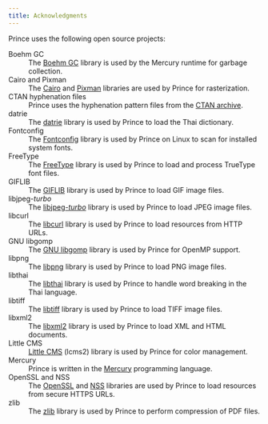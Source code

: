 ```yaml
---
title: Acknowledgments
---
```


Prince uses the following open source projects:

<dl>

<dt id="boehmgc">Boehm GC</dt>
<dd>
The <a href="http://www.hboehm.info/gc/">Boehm GC</a> library
is used by the Mercury runtime for garbage collection.
</dd>

<dt id="cairo-pixman">Cairo and Pixman</dt>
<dd>
The <a href="http://www.cairographics.org/">Cairo</a> and <a href="http://www.pixman.org/">Pixman</a> libraries
are used by Prince for rasterization.
</dd>

<dt id="ctan-hyph">CTAN hyphenation files</dt>
<dd>
Prince uses the
hyphenation pattern files from the <a href="http://tug.ctan.org/tex-archive/language/hyph-utf8/tex/generic/hyph-utf8/patterns/txt/">CTAN archive</a>.
</dd>

<dt id="datrie">datrie</dt>
<dd>
The <a href="http://linux.thai.net/projects/datrie">datrie</a> library
is used by Prince to load the Thai dictionary.
</dd>

<dt id="fontconfig">Fontconfig</dt>
<dd>
The <a href="http://www.fontconfig.org/">Fontconfig</a> library
is used by Prince on Linux to scan for installed system fonts.
</dd>

<dt id="freetype">FreeType</dt>
<dd>
The <a href="http://freetype.org/">FreeType</a> library
is used by Prince to load and process TrueType font files.
</dd>

<dt id="giflib">GIFLIB</dt>
<dd>
The <a href="http://giflib.sourceforge.net/">GIFLIB</a> library
is used by Prince to load GIF image files.
</dd>

<dt id="jpeglib">libjpeg<i>-turbo</i></dt>
<dd>
The <a href="https://libjpeg-turbo.org/">libjpeg<i>-turbo</i></a> library
is used by Prince to load JPEG image files.
</dd>

<dt id="libcurl">libcurl</dt>
<dd>
The <a href="http://curl.haxx.se/">libcurl</a> library
is used by Prince to load resources from HTTP URLs.
</dd>

<dt id="libgomp">GNU libgomp</dt>
<dd>
The <a href="https://gcc.gnu.org/onlinedocs/libgomp/">GNU libgomp</a> library
is used by Prince for OpenMP support.
</dd>

<dt id="libpng">libpng</dt>
<dd>
The <a href="http://libpng.org/pub/png/libpng.html">libpng</a> library
is used by Prince to load PNG image files.
</dd>

<dt id="libthai">libthai</dt>
<dd>
The <a href="http://linux.thai.net/projects/libthai">libthai</a> library
is used by Prince to handle word breaking in the Thai language.
</dd>

<dt id="libtiff">libtiff</dt>
<dd>
The <a href="http://www.libtiff.org/">libtiff</a> library
is used by Prince to load TIFF image files.
</dd>

<dt id="libxml2">libxml2</dt>
<dd>
The <a href="http://xmlsoft.org/">libxml2</a> library
is used by Prince to load XML and HTML documents.
</dd>

<dt id="littlecms">Little CMS</dt>
<dd>
<a href="http://www.littlecms.com/">Little CMS</a> (lcms2)
library is used by Prince for color management.
</dd>

<dt id="mercury">Mercury</dt>
<dd>
Prince is written in the <a href="http://mercurylang.org">Mercury</a> programming language.
</dd>

<dt id="openssl-nss">OpenSSL and NSS</dt>
<dd>
The <a href="http://www.openssl.org/">OpenSSL</a> and <a href="https://developer.mozilla.org/en-US/docs/Mozilla/Projects/NSS">NSS</a> libraries
are used by Prince to load resources from secure HTTPS URLs.
</dd>

<dt id="zlib">zlib</dt>
<dd>
The <a href="http://www.zlib.net/">zlib</a> library
is used by Prince to perform compression of PDF files.
</dd>

</dl>
